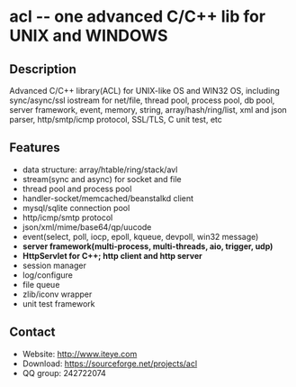 # acl -- one advanced C/C++ lib for UNIX and WINDOWS

## Description
Advanced C/C++ library(ACL) for UNIX-like OS and WIN32 OS, including sync/async/ssl iostream for net/file, thread pool, process pool, db pool, server framework, event, memory, string, array/hash/ring/list, xml and json parser, http/smtp/icmp protocol, SSL/TLS, C unit test, etc

## Features
* data structure: array/htable/ring/stack/avl
* stream(sync and async) for socket and file
* thread pool and process pool
* handler-socket/memcached/beanstalkd client
* mysql/sqlite connection pool
* http/icmp/smtp protocol
* json/xml/mime/base64/qp/uucode
* event(select, poll, iocp, epoll, kqueue, devpoll, win32 message)
* **server framework(multi-process, multi-threads, aio, trigger, udp)**
* **HttpServlet for C++; http client and http server**
* session manager
* log/configure
* file queue
* zlib/iconv wrapper
* unit test framework

## Contact
- Website: http://www.iteye.com
- Download: https://sourceforge.net/projects/acl
- QQ group: 242722074
